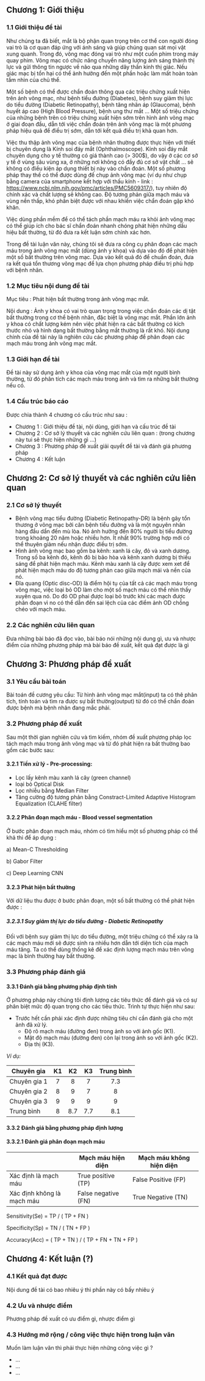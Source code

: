 ## Chương 1: Giới thiệu
### 1.1 Giới thiệu đề tài
Như chúng ta đã biết, mắt là bộ phận quan trọng trên cơ thể con người đóng vai trò là cơ quan đáp ứng với ánh sáng và giúp chúng quan sát mọi vật xung quanh. Trong đó, võng mạc đóng vai trò như một cuốn phim trong máy quay phim. Võng mạc có chức năng chuyển năng lượng ánh sáng thành thị lực và gửi thông tin ngược về não qua những dây thần kinh thị giác. Nếu giác mạc bị tổn hại có thể ảnh hưởng đến một phần hoặc làm mất hoàn toàn tầm nhìn của chủ thể.

Một số bệnh có thể được chẩn đoán thông qua các triệu chứng xuất hiện trên ảnh võng mạc, như bệnh tiểu đường (Diabetes), bệnh suy giảm thị lực do tiểu đường (Diabetic Retinopathy), bệnh tăng nhãn áp (Glaucoma), bệnh huyết áp cao (High Blood Pressure), bệnh ung thư mắt ... Một số triệu chứng của những bệnh trên có triệu chứng xuất hiện sớm trên hình ảnh võng mạc ở giai đoạn đầu, dẫn tới việc chẩn đoán trên ảnh võng mạc là một phương pháp hiệu quả để điều trị sớm, dẫn tới kết quả điều trị khả quan hơn. 

Việc thu thập ảnh võng mạc của bệnh nhân thường được thực hiện với thiết bị chuyên dụng là Kính soi đáy mắt (Ophthalmoscope). Kính soi đáy mắt chuyên dụng cho y tế thường có giá thành cao (> 300$), do vậy ở các cơ sở y tế ở vùng sâu vùng xa, ở những nơi không có đầy đủ cơ sở vật chất ... sẽ không có điều kiện áp dụng thiết bị này vào chẩn đoán. Một số phương pháp thay thế có thể được dùng để chụp ảnh võng mạc (ví dụ như chụp bằng camera của smartphone kết hợp với thấu kính - link : https://www.ncbi.nlm.nih.gov/pmc/articles/PMC5609317/), tuy nhiên độ chính xác và chất lượng sẽ không cao. Độ tương phản giữa mạch máu và vùng nền thấp, khó phân biệt được với nhau khiến việc chẩn đoán gặp khó khăn.

Việc dùng phần mềm để có thể tách phần mạch máu ra khỏi ảnh võng mạc có thể giúp ích cho bác sĩ chẩn đoán nhanh chóng phát hiện những dấu hiệu bất thường, từ đó đưa ra kết luận sớm chính xác hơn.

Trong đề tài luận văn này, chúng tôi sẽ đưa ra công cụ phân đoạn các mạch máu trong ảnh võng mạc mắt (dùng ảnh y khoa) và dựa vào đó để phát hiện một số bất thường trên võng mạc. Dựa vào kết quả đó để chuẩn đoán, đưa ra kết quá tổn thương võng mạc để lựa chọn phương pháp điều trị phù hợp với bệnh nhân.
### 1.2 Mục tiêu nội dung đề tài
Mục tiêu : Phát hiện bất thường trong ảnh võng mạc mắt.

Nội dung : Ảnh y khoa có vai trò quan trọng trong việc chẩn đoán các dị tật bất thường trong cơ thể bệnh nhân, đặc biệt là võng mạc mắt. Phần lớn ảnh y khoa có chất lượng kém nên việc phát hiện ra các bất thường có kích thước nhỏ và hình dạng bất thường bằng mắt thường là rất khó. Nội dung chính của đề tài này là nghiên cứu các phương pháp để phân đoạn các mạch máu trong ảnh võng mạc mắt.
### 1.3 Giới hạn đề tài
Đề tài này sử dụng ảnh y khoa của võng mạc mắt của một người bình thường, từ đó phân tích các mạch máu trong ảnh và tìm ra những bất thường nếu có.
### 1.4 Cấu trúc báo cáo
Được chia thành 4 chương có cấu trúc như sau : 
  - Chương 1 : Giới thiệu đề tài, nội dùng, giới hạn và cấu trúc đề tài
  - Chương 2 : Cơ sở lý thuyết và các nghiên cứu liên quan : (trong chương này tui sẽ thực hiện những gì ...)
  - Chương 3 : Phương pháp đề xuất giải quyết đề tài và đánh giá phương pháp
  - Chương 4 : Kết luận
## Chương 2: Cơ sở lý thuyết và các nghiên cứu liên quan
### 2.1 Cơ sở lý thuyết
  * Bệnh võng mạc tiểu đường (Diabetic Retinopathy-DR) là bệnh gây tổn thương ở võng mạc bởi căn bệnh tiểu đường và là một nguyên nhân hàng đầu dẩn đến mù lòa. Nó ảnh hưởng đến 80% người bị tiểu đường trong khoảng 20 năm hoặc nhiều hơn. Ít nhất 90% trường hợp mới có thể thuyên giảm nếu nhận được điều trị sớm.
  * Hình ảnh võng mạc bao gồm ba kênh: xanh lá cây, đỏ và xanh dương. Trong số ba kênh đó, kênh đỏ bị bão hòa và kênh xanh dương bị thiếu sáng để phát hiện mạch máu. Kênh màu xanh lá cây được xem xet để phát hiện mạch máu do độ tương phản cao giữa mạch mái và nền của nó. 
  * Đĩa quang (Optic disc-OD) là điểm hội tụ của tất cả các mạch máu trong võng mạc, việc loại bỏ OD làm cho một số mạch máu có thể nhìn thấy xuyên qua nó. Do đó OD phai được loại bỏ trước khi các mạch được phân đoạn vì no có thể dẫn đến sai lệch của các điểm ảnh OD chồng chéo với mạch máu.
### 2.2 Các nghiên cứu liên quan
Đưa những bài báo đã đọc vào, bài báo nói những nội dung gì, ưu và nhược điểm của những phương pháp mà bài báo đề xuất, kết quả đạt được là gì
## Chương 3: Phương pháp đề xuất
### 3.1 Yêu cầu bài toán
Bài toán đề cương yêu cầu: Từ hình ảnh võng mạc mắt(input) ta có thê phân tích, tính toán và tìm ra được sự bất thường(output) từ đó có thể chẩn đoán được bệnh mà bệnh nhân đang mắc phải.
### 3.2 Phương pháp đề xuất
Sau một thời gian nghiên cứu và tìm kiếm, nhóm đề xuất phương pháp lọc tách mạch máu trong ảnh võng mạc và từ đó phát hiện ra bất thường bao gồm các bước sau:
#### 3.2.1 Tiền xử lý - Pre-processing:
  - Lọc lấy kênh màu xanh lá cây (green channel)
  - loại bỏ Optical Disk
  - Lọc nhiễu bằng Median Filter
  - Tăng cường độ tương phản bằng Constract-Limited Adaptive Histogram Equalization (CLAHE filter)
#### 3.2.2 Phân đoạn mạch máu - Blood vessel segmentation
  Ở bước phân đoạn mạch máu, nhóm có tìm hiểu một số phương pháp có thể khả thi để áp dụng :
  
   a) Mean-C Thresholding
   
   b) Gabor Filter
   
   c) Deep Learning CNN 
#### 3.2.3 Phát hiện bất thường 
  Với dữ liệu thu được ở bước phân đoạn, một số bất thường có thể phát hiện được :
##### 3.2.3.1 Suy giảm thị lực do tiểu đường - Diabetic Retinopathy
  Đối với bệnh suy giảm thị lực do tiểu đường, một triệu chứng có thể xảy ra là các mạch máu mới sẽ được sinh ra nhiều hơn dẫn tới diện tích của mạch máu tăng. Ta có thể dùng thống kê để xác định lượng mạch máu trên võng mạc là bình thường hay bất thường.

### 3.3 Phương pháp đánh giá
#### 3.3.1 Đánh giá bằng phương pháp định tính
  Ở phương pháp này chúng tôi định lượng các tiêu thức để đánh giá và có sự phân biệt mức độ quan trọng cho các tiêu thức. Trình tự thực hiện như sau:

 * Trước hết cần phải xác định được những tiêu chí cần đánh giá cho một ảnh đã xử lý.
   * Độ rõ mạch máu (đường đen) trong ảnh so với ảnh gốc (K1).
   * Mật độ mạch máu (đường đen) còn lại trong ảnh so với ảnh gốc (K2).
   * Địa thị (K3).

 *Ví dụ:*

|    Chuyên gia| K1 | K2 | K3 | Trung bình |
|--------------|:----:|:----:|:----:|:----:|
|Chuyên gia 1  | 7  | 8  | 7  |  7.3 |
|Chuyên gia 2  | 8  | 9  | 7  |  8   |
|Chuyên gia 3  | 9  | 9  | 9  |  9   |
|Trung bình    | 8  |8.7 |7.7 |  8.1 |

#### 3.3.2 Đánh giá bằng phương pháp định lượng

#### 3.3.2.1 Đánh giá phân đoạn mạch máu 
  
|                          | Mạch máu hiện diện | Mạch máu không hiện diện |
|--------------------------|--------------------|--------------------------|
|Xác định là mạch máu      |True positive (TP)  |False Positive (FP)       |
|Xác định không là mạch máu|False negative (FN) |True Negative (TN)        |

Sensitivity(Se) = TP / ( TP + FN )

Specificity(Sp) = TN / ( TN + FP )

Accuracy(Acc)   = ( TP + TN ) / ( TP + FN + TN + FP )

## Chương 4: Kết luận (?)
### 4.1 Kết quả đạt được
Nội dung đề tài có bao nhiêu ý thì phần này có bấy nhiêu ý
### 4.2 Ưu và nhược điểm
Phương pháp đề xuất có ưu điểm gì, nhược điểm gì
### 4.3 Hướng mở rộng / công việc thực hiện trong luận văn
Muốn làm luận văn thì phải thực hiện những công việc gì ?
 - ...
 - ...
 - ...
